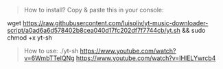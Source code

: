 >How to install?
Copy & paste this in your console:

wget https://raw.githubusercontent.com/luisoliv/yt-music-downloader-script/a0ad6a6d578402b8cea040d17fc202df7f7744cb/yt.sh && sudo chmod +x yt-sh

>How to use: 
./yt-sh https://www.youtube.com/watch?v=6WmbTTeIQNg https://www.youtube.com/watch?v=IHlELYwrcb4
